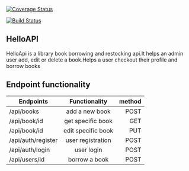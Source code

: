 [![Coverage Status](https://coveralls.io/repos/github/dmaish/HelloAPI/badge.svg?branch=tests)](https://coveralls.io/github/dmaish/HelloAPI?branch=tests)

[![Build Status](https://travis-ci.org/dmaish/HelloAPI.svg?branch=tests)](https://travis-ci.org/dmaish/HelloAPI)

## HelloAPI
HelloApi is a library book borrowing and restocking api.It helps an admin user add, edit or delete a book.Helps a user checkout their profile and borrow books

## Endpoint functionality

| Endpoints           | Functionality     | method |
| -------------       |:-------------:    | -----: |
| /api/books          | add a new book    | POST   |
| /api/book/id        | get specific book | GET    |
| /api/book/id        | edit specific book| PUT    |
| /api/auth/register  | user registration | POST   |
| /api/auth/login     | user login        | POST   |
| /api/users/id       | borrow a book     | POST   |
